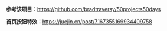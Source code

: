 **参考该项目：**<https://github.com/bradtraversy/50projects50days>

**首页按钮特效：**<https://juejin.cn/post/7167355169934409758>